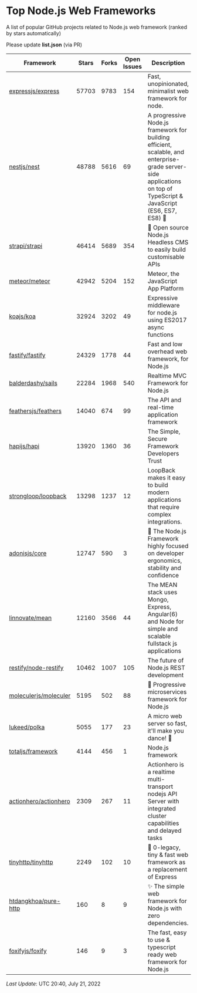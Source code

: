 # Top Node.js Web Frameworks
A list of popular GitHub projects related to Node.js web framework (ranked by stars automatically)

Please update **list.json** (via PR)

| Framework | Stars | Forks | Open Issues | Description | Last Update | License |
| --------- | ----- | ----- | ----------- | ----------- | ----------- | ------- |
| [expressjs/express](https://github.com/expressjs/express) | 57703 | 9783 | 154 | Fast, unopinionated, minimalist web framework for node. | May 20, 2022 | MIT License |
| [nestjs/nest](https://github.com/nestjs/nest) | 48788 | 5616 | 69 | A progressive Node.js framework for building efficient, scalable, and enterprise-grade server-side applications on top of TypeScript & JavaScript (ES6, ES7, ES8) 🚀 | July 21, 2022 | MIT License |
| [strapi/strapi](https://github.com/strapi/strapi) | 46414 | 5689 | 354 | 🚀 Open source Node.js Headless CMS to easily build customisable APIs | July 21, 2022 | Other |
| [meteor/meteor](https://github.com/meteor/meteor) | 42942 | 5204 | 152 | Meteor, the JavaScript App Platform | July 18, 2022 | Other |
| [koajs/koa](https://github.com/koajs/koa) | 32924 | 3202 | 49 | Expressive middleware for node.js using ES2017 async functions | July 13, 2022 | MIT License |
| [fastify/fastify](https://github.com/fastify/fastify) | 24329 | 1778 | 44 | Fast and low overhead web framework, for Node.js | July 21, 2022 | Other |
| [balderdashy/sails](https://github.com/balderdashy/sails) | 22284 | 1968 | 540 | Realtime MVC Framework for Node.js | May 27, 2022 | MIT License |
| [feathersjs/feathers](https://github.com/feathersjs/feathers) | 14040 | 674 | 99 | The API and real-time application framework | July 19, 2022 | MIT License |
| [hapijs/hapi](https://github.com/hapijs/hapi) | 13920 | 1360 | 36 | The Simple, Secure Framework Developers Trust | June 13, 2022 | Other |
| [strongloop/loopback](https://github.com/strongloop/loopback) | 13298 | 1237 | 12 | LoopBack makes it easy to build modern applications that require complex integrations. | March 06, 2021 | Other |
| [adonisjs/core](https://github.com/adonisjs/core) | 12747 | 590 | 3 | 🚀 The Node.js Framework highly focused on developer ergonomics, stability and confidence | July 18, 2022 | MIT License |
| [linnovate/mean](https://github.com/linnovate/mean) | 12160 | 3566 | 44 | The MEAN stack uses Mongo, Express, Angular(6) and Node for simple and scalable fullstack js applications | November 26, 2021 |  |
| [restify/node-restify](https://github.com/restify/node-restify) | 10462 | 1007 | 105 | The future of Node.js REST development | May 06, 2022 | MIT License |
| [moleculerjs/moleculer](https://github.com/moleculerjs/moleculer) | 5195 | 502 | 88 | :rocket: Progressive microservices framework for Node.js | July 10, 2022 | MIT License |
| [lukeed/polka](https://github.com/lukeed/polka) | 5055 | 177 | 23 | A micro web server so fast, it'll make you dance! :dancers: | May 22, 2021 | MIT License |
| [totaljs/framework](https://github.com/totaljs/framework) | 4144 | 456 | 1 | Node.js framework | November 02, 2021 | Other |
| [actionhero/actionhero](https://github.com/actionhero/actionhero) | 2309 | 267 | 11 | Actionhero is a realtime multi-transport nodejs API Server with integrated cluster capabilities and delayed tasks | July 18, 2022 | Apache License 2.0 |
| [tinyhttp/tinyhttp](https://github.com/tinyhttp/tinyhttp) | 2249 | 102 | 10 | 🦄 0-legacy, tiny & fast web framework as a replacement of Express | June 06, 2022 | MIT License |
| [htdangkhoa/pure-http](https://github.com/htdangkhoa/pure-http) | 160 | 8 | 9 | ✨ The simple web framework for Node.js with zero dependencies. | September 28, 2021 | MIT License |
| [foxifyjs/foxify](https://github.com/foxifyjs/foxify) | 146 | 9 | 3 | The fast, easy to use & typescript ready web framework for Node.js | December 30, 2020 | MIT License |

*Last Update*: UTC 20:40, July 21, 2022